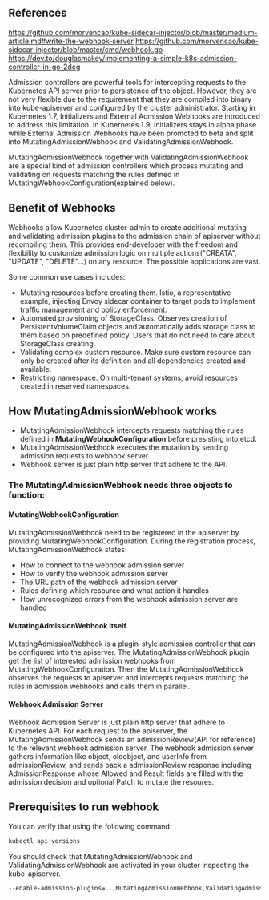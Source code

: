 ## References
https://github.com/morvencao/kube-sidecar-injector/blob/master/medium-article.md#write-the-webhook-server
https://github.com/morvencao/kube-sidecar-injector/blob/master/cmd/webhook.go
https://dev.to/douglasmakey/implementing-a-simple-k8s-admission-controller-in-go-2dcg


Admission controllers are powerful tools for intercepting requests to the Kubernetes API server prior to persistence of the object. 
However, they are not very flexible due to the requirement that they are compiled into binary into kube-apiserver and configured by the 
cluster administrator. Starting in Kubernetes 1.7, Initializers and External Admission Webhooks are introduced to address this limitation.
In Kubernetes 1.9, Initializers stays in alpha phase while External Admission Webhooks have been promoted to beta and split into 
MutatingAdmissionWebhook and ValidatingAdmissionWebhook.

MutatingAdmissionWebhook together with ValidatingAdmissionWebhook are a special kind of admission controllers which process mutating 
and validating on requests matching the rules defined in MutatingWebhookConfiguration(explained below).

## Benefit of Webhooks
Webhooks allow Kubernetes cluster-admin to create additional mutating and validating admission plugins to the admission chain of
apiserver without recompiling them. This provides end-developer with the freedom and flexibility to customize admission logic on 
multiple actions("CREATA", "UPDATE", "DELETE"...) on any resource. The possible applications are vast. 

Some common use cases includes:

- Mutating resources before creating them. Istio, a representative example, injecting Envoy sidecar container to target pods to implement traffic management and policy enforcement.
- Automated provisioning of StorageClass. Observes creation of PersistentVolumeClaim objects and automatically adds storage class to them based on predefined policy. Users that do not need to care about StorageClass creating.
- Validating complex custom resource. Make sure custom resource can only be created after its definition and all dependencies created and available.
- Restricting namespace. On multi-tenant systems, avoid resources created in reserved namespaces.

## How MutatingAdmissionWebhook works
- MutatingAdmissionWebhook intercepts requests matching the rules defined in **MutatingWebhookConfiguration** before presisting into etcd.
- MutatingAdmissionWebhook executes the mutation by sending admission requests to webhook server.
- Webhook server is just plain http server that adhere to the API.

### The MutatingAdmissionWebhook needs three objects to function:

#### MutatingWebhookConfiguration

MutatingAdmissionWebhook need to be registered in the apiserver by providing MutatingWebhookConfiguration. During the registration process, MutatingAdmissionWebhook states:

- How to connect to the webhook admission server
- How to verify the webhook admission server
- The URL path of the webhook admission server
- Rules defining which resource and what action it handles
- How unrecognized errors from the webhook admission server are handled

#### MutatingAdmissionWebhook itself

MutatingAdmissionWebhook is a plugin-style admission controller that can be configured into the apiserver. 
The MutatingAdmissionWebhook plugin get the list of interested admission webhooks from MutatingWebhookConfiguration. 
Then the MutatingAdmissionWebhook observes the requests to apiserver and intercepts requests matching the rules in admission webhooks and calls them in parallel.

#### Webhook Admission Server

Webhook Admission Server is just plain http server that adhere to Kubernetes API. 
For each request to the apiserver, the MutatingAdmissionWebhook sends an admissionReview(API for reference) to the relevant
webhook admission server. The webhook admission server gathers information like object, oldobject, and userInfo from admissionReview,
and sends back a admissionReview response including AdmissionResponse whose Allowed and Result fields are filled with the admission decision 
and optional Patch to mutate the resoures.

## Prerequisites to run webhook

You can verify that using the following command:

```sh
kubectl api-versions
```

You should check that MutatingAdmissionWebhook and ValidatingAdmissionWebhook are activated in your cluster inspecting the kube-apiserver.
```sh
--enable-admission-plugins=..,MutatingAdmissionWebhook,ValidatingAdmissionWebhook.."
```

